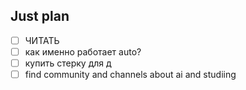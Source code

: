 ## Just plan
- [ ] ЧИТАТЬ
- [ ] как именно работает auto?
- [ ] купить стерку для д
- [ ] find community and channels about ai and studiing
